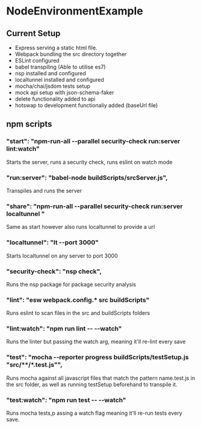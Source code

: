# NodeEnvironmentExample
## Current Setup
* Express serving a static html file.
* Webpack bundling the src directory together
* ESLint configured
* babel transpiling (Able to utilise es7)
* nsp installed and configured
* localtunnel installed and configured
* mocha/chai/jsdom tests setup
* mock api setup with json-schema-faker
* delete functionality added to api
* hotswap to development functionaliy added (baseUrl file)
## npm scripts
### "start": "npm-run-all --parallel security-check run:server lint:watch"
Starts the server, runs a security check, runs eslint on watch mode
### "run:server": "babel-node buildScripts/srcServer.js",
Transpiles and runs the server
### "share": "npm-run-all --parallel security-check run:server localtunnel "
Same as start however also runs localtunnel to provide a url
### "localtunnel": "lt --port 3000"
Starts localtunnel on any server to port 3000
### "security-check": "nsp check",
Runs the nsp package for package security analysis
### "lint": "esw webpack.config.* src buildScripts"
Runs eslint to scan files in the src and buildScripts folders
### "lint:watch": "npm run lint -- --watch"
Runs the linter but passing the watch arg, meaning it'll re-lint every save
### "test": "mocha --reporter progress buildScripts/testSetup.js \"src/**/*.test.js\"",
Runs mocha against all javascript files that match the pattern name.test.js in the src folder, as well as running testSetup beforehand to transpile it.
### "test:watch": "npm run test -- --watch"
Runs mocha tests,p assing a watch flag meaning it'll re-run tests every save.



